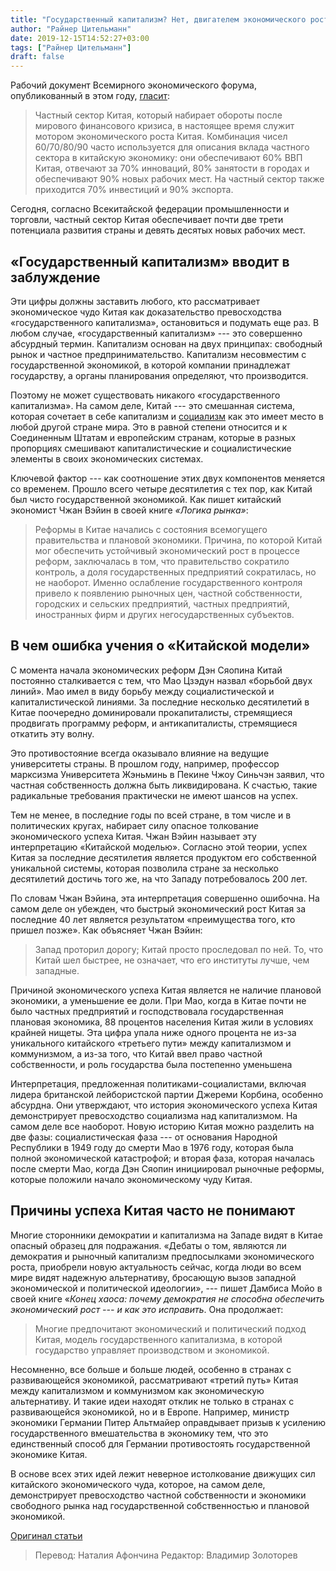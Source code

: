 ```yaml
---
title: "Государственный капитализм? Нет, двигателем экономического роста Китая является частный сектор"
author: "Райнер Цительманн"
date: 2019-12-15T14:52:27+03:00
tags: ["Райнер Цительманн"]
draft: false
---
```

Рабочий документ Всемирного экономического форума, опубликованный в этом году, [гласит](https://www.weforum.org/agenda/2019/05/why-chinas-state-owned-companies-still-have-a-key-role-to-play/):

> Частный сектор Китая, который набирает обороты после мирового финансового кризиса, в настоящее время служит мотором экономического роста Китая. Комбинация чисел 60/70/80/90 часто используется для описания вклада частного сектора в китайскую экономику: они обеспечивают 60% ВВП Китая, отвечают за 70% инноваций,  80% занятости в городах и обеспечивают 90% новых рабочих мест. На частный сектор также приходится 70% инвестиций и 90% экспорта.

Сегодня, согласно Всекитайской федерации промышленности и торговли, частный сектор Китая обеспечивает почти две трети потенциала развития страны и девять десятых новых рабочих мест.

## «Государственный капитализм» вводит в заблуждение

Эти цифры должны заставить любого, кто рассматривает экономическое чудо Китая как доказательство превосходства «государственного капитализма», остановиться и подумать еще раз. В любом случае, «государственный капитализм» --- это совершенно абсурдный термин. Капитализм основан на двух принципах: свободный рынок и частное предпринимательство. Капитализм несовместим с государственной экономикой, в которой компании принадлежат государству, а органы планирования определяют, что производится.

Поэтому не может существовать никакого «государственного капитализма». На самом деле, Китай --- это смешанная система, которая сочетает в себе капитализм и [социализм](https://fee.org/resources/the-xyz-s-of-socialism/) как это имеет место в любой другой стране мира. Это в равной степени относится и к Соединенным Штатам и европейским странам, которые в разных пропорциях смешивают капиталистические и социалистические элементы в своих экономических системах.

Ключевой фактор --- как соотношение этих двух компонентов меняется со временем. Прошло всего четыре десятилетия с тех пор, как Китай был чисто государственной экономикой. Как пишет китайский экономист Чжан Вэйин в своей книге _«Логика рынка»_:

> Реформы в Китае начались с состояния всемогущего правительства и плановой экономики. Причина, по которой Китай мог обеспечить устойчивый экономический рост в процессе реформ, заключалась в том, что
> правительство сократило контроль, а доля государственных предприятий сократилась, но не наоборот. Именно ослабление государственного контроля привело к появлению рыночных цен, частной собственности,
> городских и сельских предприятий, частных предприятий, иностранных фирм и других негосударственных субъектов.

## В чем ошибка учения о «Китайской модели»

С момента начала экономических реформ Дэн Сяопина Китай постоянно сталкивается с тем, что Мао Цзэдун назвал «борьбой двух линий». Мао имел в виду борьбу между социалистической и капиталистической линиями. За последние несколько десятилетий в Китае поочередно доминировали прокапиталисты, стремящиеся продвигать программу реформ, и антикапиталисты, стремящиеся откатить эту волну.

Это противостояние всегда оказывало влияние на ведущие университеты страны. В прошлом году, например, профессор марксизма Университета Жэньминь в Пекине Чжоу Синьчэн заявил, что частная собственность должна быть ликвидирована. К счастью, такие радикальные требования практически не имеют шансов на успех.

Тем не менее, в последние годы  по всей стране, в том числе и в политических кругах, набирает силу опасное толкование экономического успеха Китая. Чжан Вэйин называет эту интерпретацию «Китайской моделью». Согласно этой теории, успех Китая за последние десятилетия является продуктом его собственной уникальной системы, которая позволила стране за несколько десятилетий достичь того же, на что Западу потребовалось 200 лет.

По словам Чжан Вэйина, эта интерпретация совершенно ошибочна. На самом деле он убежден, что быстрый экономический рост Китая за последние 40 лет является результатом  «преимущества того, кто пришел позже». Как объясняет Чжан Вэйин:

> Запад проторил дорогу; Китай просто проследовал по ней. То, что Китай шел быстрее, не означает, что его институты лучше, чем западные.

Причиной экономического успеха Китая является не наличие плановой экономики, а уменьшение ее доли. При Мао, когда в Китае почти не было частных предприятий и господствовала государственная плановая экономика, 88 процентов населения Китая жили в условиях крайней нищеты. Эта цифра упала ниже одного процента не из-за уникального китайского «третьего пути» между капитализмом и коммунизмом, а из-за того, что Китай ввел право частной собственности, и роль государства была постепенно уменьшена

Интерпретация, предложенная политиками-социалистами, включая лидера британской лейбористской партии Джереми Корбина, особенно абсурдна. Они утверждают, что история экономического успеха Китая демонстрирует превосходство социализма над капитализмом. На самом деле все наоборот. Новую историю Китая можно разделить на две фазы: социалистическая фаза --- от основания Народной Республики в 1949 году до смерти Мао в 1976 году, которая была полной экономической катастрофой;  и вторая фаза, которая началась после смерти Мао, когда Дэн Сяопин инициировал рыночные реформы, которые положили начало экономическому чуду Китая.

## Причины успеха Китая часто не понимают

Многие сторонники демократии и капитализма на Западе видят в Китае опасный образец для подражания. «Дебаты о том, являются ли демократия и рыночный капитализм предпосылками экономического роста, приобрели новую актуальность сейчас, когда люди во всем мире видят надежную альтернативу, бросающую вызов западной экономической и политической идеологии», --- пишет Дамбиса Мойо в своей книге «_Конец_ _хаоса: почему демократия не способна обеспечить экономический рост --- и как это исправить_. Она продолжает:

> Многие предпочитают экономический и политический подход Китая, модель государственного капитализма, в которой государство управляет производством и экономикой.

Несомненно, все больше и больше людей, особенно в странах с развивающейся экономикой, рассматривают «третий путь» Китая между капитализмом и коммунизмом как экономическую альтернативу. И такие идеи находят отклик не только в странах с развивающейся экономикой, но и в Европе. Например, министр экономики Германии Питер Альтмайер оправдывает призыв к усилению государственного вмешательства в экономику тем, что это единственный способ для Германии противостоять государственной экономике Китая.

В основе всех этих идей лежит неверное истолкование движущих сил китайского экономического чуда, которое, на самом деле, демонстрирует превосходство частной собственности и экономики свободного рынка над государственной собственностью и плановой экономикой.

[Оригинал статьи](https://fee.org/articles/state-capitalism-no-the-private-sector-remains-the-driver-of-china-s-economic-growth/)

>Перевод: Наталия Афончина
>Редактор: Владимир Золоторев
